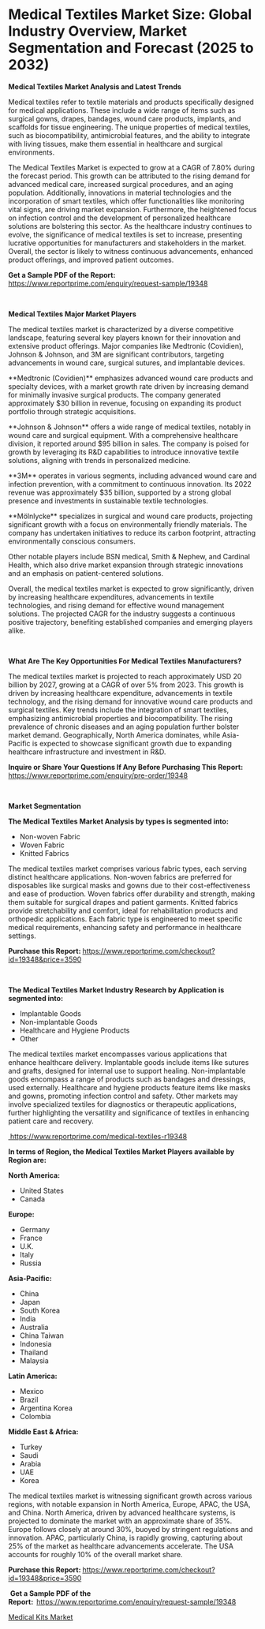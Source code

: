 <p><h1>Medical Textiles Market Size: Global Industry Overview, Market Segmentation and Forecast (2025 to 2032)</h1></p><p><strong>Medical Textiles Market Analysis and Latest Trends</strong></p>
<p><p>Medical textiles refer to textile materials and products specifically designed for medical applications. These include a wide range of items such as surgical gowns, drapes, bandages, wound care products, implants, and scaffolds for tissue engineering. The unique properties of medical textiles, such as biocompatibility, antimicrobial features, and the ability to integrate with living tissues, make them essential in healthcare and surgical environments.</p><p>The Medical Textiles Market is expected to grow at a CAGR of 7.80% during the forecast period. This growth can be attributed to the rising demand for advanced medical care, increased surgical procedures, and an aging population. Additionally, innovations in material technologies and the incorporation of smart textiles, which offer functionalities like monitoring vital signs, are driving market expansion. Furthermore, the heightened focus on infection control and the development of personalized healthcare solutions are bolstering this sector. As the healthcare industry continues to evolve, the significance of medical textiles is set to increase, presenting lucrative opportunities for manufacturers and stakeholders in the market. Overall, the sector is likely to witness continuous advancements, enhanced product offerings, and improved patient outcomes.</p></p>
<p><strong>Get a Sample PDF of the Report:&nbsp;</strong> <a href="https://www.reportprime.com/enquiry/request-sample/19348?utm_campaign=2634&utm_medium=2&utm_source=Github&utm_content=ia&utm_term=19032025&utm_id=medical-textiles">https://www.reportprime.com/enquiry/request-sample/19348</a></p>
<p>&nbsp;</p>
<p><strong>Medical Textiles Major Market Players</strong></p>
<p><p>The medical textiles market is characterized by a diverse competitive landscape, featuring several key players known for their innovation and extensive product offerings. Major companies like Medtronic (Covidien), Johnson & Johnson, and 3M are significant contributors, targeting advancements in wound care, surgical sutures, and implantable devices.</p><p>**Medtronic (Covidien)** emphasizes advanced wound care products and specialty devices, with a market growth rate driven by increasing demand for minimally invasive surgical products. The company generated approximately $30 billion in revenue, focusing on expanding its product portfolio through strategic acquisitions.</p><p>**Johnson & Johnson** offers a wide range of medical textiles, notably in wound care and surgical equipment. With a comprehensive healthcare division, it reported around $95 billion in sales. The company is poised for growth by leveraging its R&D capabilities to introduce innovative textile solutions, aligning with trends in personalized medicine.</p><p>**3M** operates in various segments, including advanced wound care and infection prevention, with a commitment to continuous innovation. Its 2022 revenue was approximately $35 billion, supported by a strong global presence and investments in sustainable textile technologies.</p><p>**Mölnlycke** specializes in surgical and wound care products, projecting significant growth with a focus on environmentally friendly materials. The company has undertaken initiatives to reduce its carbon footprint, attracting environmentally conscious consumers.</p><p>Other notable players include BSN medical, Smith & Nephew, and Cardinal Health, which also drive market expansion through strategic innovations and an emphasis on patient-centered solutions.</p><p>Overall, the medical textiles market is expected to grow significantly, driven by increasing healthcare expenditures, advancements in textile technologies, and rising demand for effective wound management solutions. The projected CAGR for the industry suggests a continuous positive trajectory, benefiting established companies and emerging players alike.</p></p>
<p>&nbsp;</p>
<p><strong>What Are The Key Opportunities For Medical Textiles Manufacturers?</strong></p>
<p><p>The medical textiles market is projected to reach approximately USD 20 billion by 2027, growing at a CAGR of over 5% from 2023. This growth is driven by increasing healthcare expenditure, advancements in textile technology, and the rising demand for innovative wound care products and surgical textiles. Key trends include the integration of smart textiles, emphasizing antimicrobial properties and biocompatibility. The rising prevalence of chronic diseases and an aging population further bolster market demand. Geographically, North America dominates, while Asia-Pacific is expected to showcase significant growth due to expanding healthcare infrastructure and investment in R&D.</p></p>
<p><strong>Inquire or Share Your Questions If Any Before Purchasing This Report:</strong> <a href="https://www.reportprime.com/enquiry/pre-order/19348?utm_campaign=2634&utm_medium=2&utm_source=Github&utm_content=ia&utm_term=19032025&utm_id=medical-textiles">https://www.reportprime.com/enquiry/pre-order/19348</a></p>
<p>&nbsp;</p>
<p><strong>Market Segmentation</strong></p>
<p><strong>The Medical Textiles Market Analysis by types is segmented into:</strong></p>
<p><ul><li>Non-woven Fabric</li><li>Woven Fabric</li><li>Knitted Fabrics</li></ul></p>
<p><p>The medical textiles market comprises various fabric types, each serving distinct healthcare applications. Non-woven fabrics are preferred for disposables like surgical masks and gowns due to their cost-effectiveness and ease of production. Woven fabrics offer durability and strength, making them suitable for surgical drapes and patient garments. Knitted fabrics provide stretchability and comfort, ideal for rehabilitation products and orthopedic applications. Each fabric type is engineered to meet specific medical requirements, enhancing safety and performance in healthcare settings.</p></p>
<p><strong>Purchase this Report:&nbsp;</strong><a href="https://www.reportprime.com/checkout?id=19348&price=3590&utm_campaign=2634&utm_medium=2&utm_source=Github&utm_content=ia&utm_term=19032025&utm_id=medical-textiles">https://www.reportprime.com/checkout?id=19348&price=3590</a></p>
<p>&nbsp;</p>
<p><strong>The Medical Textiles Market Industry Research by Application is segmented into:</strong></p>
<p><ul><li>Implantable Goods</li><li>Non-implantable Goods</li><li>Healthcare and Hygiene Products</li><li>Other</li></ul></p>
<p><p>The medical textiles market encompasses various applications that enhance healthcare delivery. Implantable goods include items like sutures and grafts, designed for internal use to support healing. Non-implantable goods encompass a range of products such as bandages and dressings, used externally. Healthcare and hygiene products feature items like masks and gowns, promoting infection control and safety. Other markets may involve specialized textiles for diagnostics or therapeutic applications, further highlighting the versatility and significance of textiles in enhancing patient care and recovery.</p></p>
<p><a href="https://www.reportprime.com/medical-textiles-r19348?utm_campaign=2634&utm_medium=2&utm_source=Github&utm_content=ia&utm_term=19032025&utm_id=medical-textiles">&nbsp;https://www.reportprime.com/medical-textiles-r19348</a></p>
<p><strong>In terms of Region, the Medical Textiles Market Players available by Region are:</strong></p>
<p>
    <p> <strong> North America: </strong>
        <ul>
            <li>United States</li>
            <li>Canada</li>
        </ul>
        </p> 
    <p> <strong> Europe: </strong>
        <ul>
            <li>Germany</li>
            <li>France</li>
            <li>U.K.</li>
            <li>Italy</li>
            <li>Russia</li>
        </ul>
        </p> 
    <p> <strong> Asia-Pacific: </strong>
        <ul>
            <li>China</li>
            <li>Japan</li>
            <li>South Korea</li>
            <li>India</li>
            <li>Australia</li>
            <li>China Taiwan</li>
            <li>Indonesia</li>
            <li>Thailand</li>
            <li>Malaysia</li>
        </ul>
        </p> 
    <p> <strong> Latin America: </strong>
        <ul>
            <li>Mexico</li>
            <li>Brazil</li>
            <li>Argentina Korea</li>
            <li>Colombia</li>
        </ul>
        </p> 
    <p> <strong> Middle East & Africa: </strong>
        <ul>
            <li>Turkey</li>
            <li>Saudi</li>
            <li>Arabia</li>
            <li>UAE</li>
            <li>Korea</li>
        </ul>
    </p>
    </p>
<p><p>The medical textiles market is witnessing significant growth across various regions, with notable expansion in North America, Europe, APAC, the USA, and China. North America, driven by advanced healthcare systems, is projected to dominate the market with an approximate share of 35%. Europe follows closely at around 30%, buoyed by stringent regulations and innovation. APAC, particularly China, is rapidly growing, capturing about 25% of the market as healthcare advancements accelerate. The USA accounts for roughly 10% of the overall market share.</p></p>
<p><strong>Purchase this Report: </strong><a href="https://www.reportprime.com/checkout?id=19348&price=3590&utm_campaign=2634&utm_medium=2&utm_source=Github&utm_content=ia&utm_term=19032025&utm_id=medical-textiles">https://www.reportprime.com/checkout?id=19348&price=3590</a></p>
<p>&nbsp;<strong>Get a Sample PDF of the Report:&nbsp;&nbsp;</strong><a href="https://www.reportprime.com/enquiry/request-sample/19348?utm_campaign=2634&utm_medium=2&utm_source=Github&utm_content=ia&utm_term=19032025&utm_id=medical-textiles">https://www.reportprime.com/enquiry/request-sample/19348</a></p>
<p><strong></strong></p>
<p><p><a href="https://github.com/ridchycarlas/Market-Research-Report-List-1/blob/main/medical-kits-market.md?utm_campaign=2634&utm_medium=2&utm_source=Github&utm_content=ia&utm_term=19032025&utm_id=medical-textiles">Medical Kits Market</a></p></p>